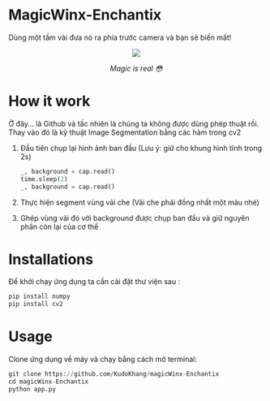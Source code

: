 # MagicWinx-Enchantix

Dùng một tấm vải đưa nó ra phía trước camera và bạn sẽ biến mất! 

<p align="center">
  <img src="https://baomoinhanh.com/wp-content/uploads/2016/01/ao-tang-hinh.jpg" />
   
</p>
<p align="center">
   <i>Magic is real 😳 </i>
</p>

# How it work

Ở đây... là Github và tấc nhiên là chúng ta không được dùng phép thuật rồi. Thay vào đó là kỹ thuật Image Segmentation bằng các hàm trong cv2

1. Đầu tiên chụp lại hình ảnh ban đầu (Lưu ý: giữ cho khung hình tĩnh trong 2s)

   ```python
   _, background = cap.read()
   time.sleep(2)
   _, background = cap.read()
   ```

2. Thực hiện segment vùng vải che (Vải che phải đồng nhất một màu nhé)

3. Ghép vùng vải đó với background được chụp ban đầu và giữ nguyên phần còn lại của cơ thể

# Installations

Để khởi chạy ứng dụng ta cần cài đặt thư viện sau :

```python
pip install numpy
pip install cv2
```

# Usage

Clone ứng dụng về máy và chạy bằng cách mở terminal:

```python
git clone https://github.com/KudoKhang/magicWinx-Enchantix
cd magicWinx-Enchantix
python app.py
```

